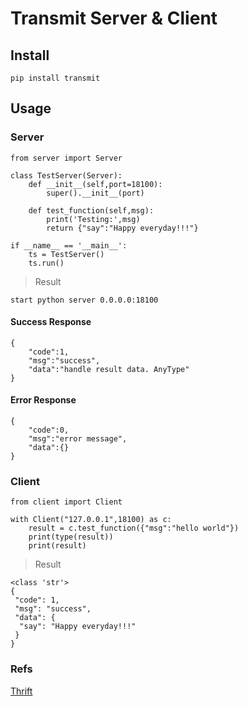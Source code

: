 # Transmit Server & Client

## Install
```
pip install transmit
```

## Usage

### Server
```
from server import Server

class TestServer(Server):
    def __init__(self,port=18100):
        super().__init__(port)

    def test_function(self,msg):
        print('Testing:',msg)
        return {"say":"Happy everyday!!!"}

if __name__ == '__main__':
    ts = TestServer()
    ts.run()

```
> Result

```shell
start python server 0.0.0.0:18100

```
#### Success Response
```
{
    "code":1,
    "msg":"success",
    "data":"handle result data. AnyType"
}
```
#### Error Response
```
{
    "code":0,
    "msg":"error message",
    "data":{}
}
```


### Client
```
from client import Client

with Client("127.0.0.1",18100) as c:
    result = c.test_function({"msg":"hello world"})
    print(type(result))
    print(result)

```
> Result

```shell
<class 'str'>
{
 "code": 1,
 "msg": "success",
 "data": {
  "say": "Happy everyday!!!"
 }
}
```

### Refs
[Thrift](https://thrift.apache.org/)
